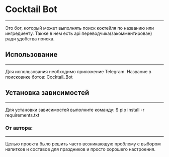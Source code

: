 # **Cocktail Bot**
---
Это бот, который может выполнять поиск коктейля по названию или ингредиенту.
Также в нем есть api переводчика(закомментирован) ради удобства поиска. 

## Использование
---
Для использования необходимо приложение Telegram.
Название в поисковике ботов: Cocktail_Bot

## **Установка зависимостей**
---
Для установки зависимостей выполните команду:
$ pip install -r requirements.txt

### От автора:
---
Целью проекта было решить часто возникающую проблему с выбором напитков и составов 
для праздников и просто хорошего настроения.